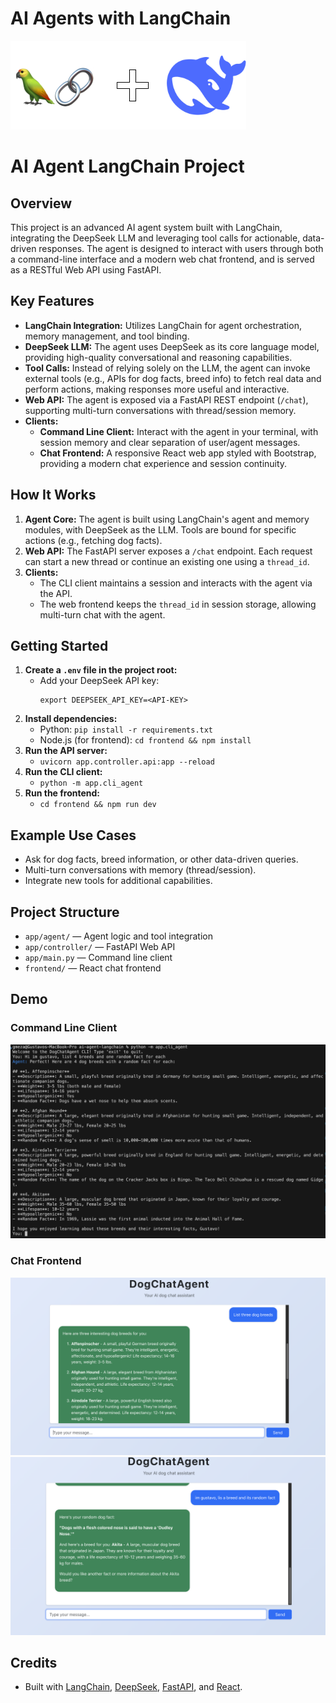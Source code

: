 # AI Agents with LangChain

![thumbnail](./docs/doc.png)

# AI Agent LangChain Project

## Overview
This project is an advanced AI agent system built with LangChain, integrating the DeepSeek LLM and leveraging tool calls for actionable, data-driven responses. The agent is designed to interact with users through both a command-line interface and a modern web chat frontend, and is served as a RESTful Web API using FastAPI.

## Key Features
- **LangChain Integration:** Utilizes LangChain for agent orchestration, memory management, and tool binding.
- **DeepSeek LLM:** The agent uses DeepSeek as its core language model, providing high-quality conversational and reasoning capabilities.
- **Tool Calls:** Instead of relying solely on the LLM, the agent can invoke external tools (e.g., APIs for dog facts, breed info) to fetch real data and perform actions, making responses more useful and interactive.
- **Web API:** The agent is exposed via a FastAPI REST endpoint (`/chat`), supporting multi-turn conversations with thread/session memory.
- **Clients:**
  - **Command Line Client:** Interact with the agent in your terminal, with session memory and clear separation of user/agent messages.
  - **Chat Frontend:** A responsive React web app styled with Bootstrap, providing a modern chat experience and session continuity.

## How It Works
1. **Agent Core:** The agent is built using LangChain's agent and memory modules, with DeepSeek as the LLM. Tools are bound for specific actions (e.g., fetching dog facts).
2. **Web API:** The FastAPI server exposes a `/chat` endpoint. Each request can start a new thread or continue an existing one using a `thread_id`.
3. **Clients:**
	- The CLI client maintains a session and interacts with the agent via the API.
	- The web frontend keeps the `thread_id` in session storage, allowing multi-turn chat with the agent.

## Getting Started
1. **Create a `.env` file in the project root:**
	- Add your DeepSeek API key:
	  ```
	  export DEEPSEEK_API_KEY=<API-KEY>
	  ```
2. **Install dependencies:**
	- Python: `pip install -r requirements.txt`
	- Node.js (for frontend): `cd frontend && npm install`
2. **Run the API server:**
	- `uvicorn app.controller.api:app --reload`
3. **Run the CLI client:**
	- `python -m app.cli_agent`
4. **Run the frontend:**
	- `cd frontend && npm run dev`

## Example Use Cases
- Ask for dog facts, breed information, or other data-driven queries.
- Multi-turn conversations with memory (thread/session).
- Integrate new tools for additional capabilities.

## Project Structure
- `app/agent/` — Agent logic and tool integration
- `app/controller/` — FastAPI Web API
- `app/main.py` — Command line client
- `frontend/` — React chat frontend


## Demo

### Command Line Client
![CLI Demo](./assets/cli1.png)

### Chat Frontend
![Frontend Demo 1](./assets/frontend1.png)
![Frontend Demo 2](./assets/frontend2.png)

## Credits
- Built with [LangChain](https://langchain.com/), [DeepSeek](https://deepseek.com/), [FastAPI](https://fastapi.tiangolo.com/), and [React](https://react.dev/).
